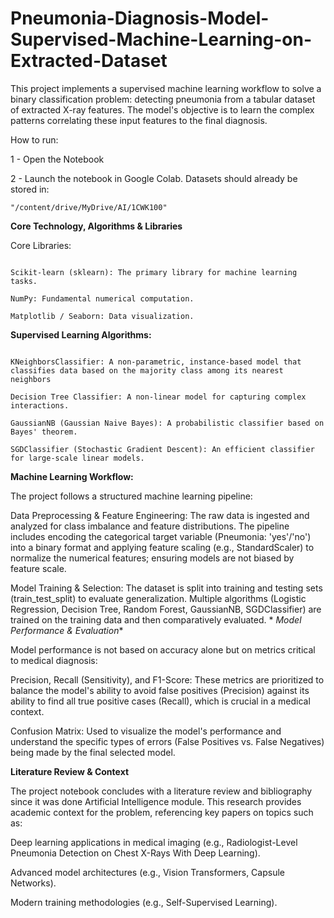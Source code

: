 # Pneumonia-Diagnosis-Model-Supervised-Machine-Learning-on-Extracted-Dataset
This project implements a supervised machine learning workflow to solve a binary classification problem: detecting pneumonia from a tabular dataset of extracted X-ray features. The model's objective is to learn the complex patterns correlating these input features to the final diagnosis.

How to run:

1 - Open the Notebook

2 - Launch the notebook in Google Colab. Datasets should already be stored in:
```
"/content/drive/MyDrive/AI/1CWK100"
```
**Core Technology, Algorithms & Libraries**

Core Libraries:

``` Pandas: Data ingestion, manipulation, and exploratory data analysis.

Scikit-learn (sklearn): The primary library for machine learning tasks.

NumPy: Fundamental numerical computation.

Matplotlib / Seaborn: Data visualization.

```

**Supervised Learning Algorithms:**
```

KNeighborsClassifier: A non-parametric, instance-based model that classifies data based on the majority class among its nearest neighbors

Decision Tree Classifier: A non-linear model for capturing complex interactions.

GaussianNB (Gaussian Naive Bayes): A probabilistic classifier based on Bayes' theorem.

SGDClassifier (Stochastic Gradient Descent): An efficient classifier for large-scale linear models.

```

**Machine Learning Workflow:**

The project follows a structured machine learning pipeline:

Data Preprocessing & Feature Engineering: The raw data is ingested and analyzed for class imbalance and feature distributions. The pipeline includes encoding the categorical target variable (Pneumonia: 'yes'/'no') into a binary format and applying feature scaling (e.g., StandardScaler) to normalize the numerical features; ensuring models are not biased by feature scale.

Model Training & Selection: The dataset is split into training and testing sets (train_test_split) to evaluate generalization. Multiple algorithms (Logistic Regression, Decision Tree, Random Forest, GaussianNB, SGDClassifier) are trained on the training data and then comparatively evaluated.
*
*Model Performance & Evaluation**

Model performance is not based on accuracy alone but on metrics critical to medical diagnosis:

Precision, Recall (Sensitivity), and F1-Score: These metrics are prioritized to balance the model's ability to avoid false positives (Precision) against its ability to find all true positive cases (Recall), which is crucial in a medical context.

Confusion Matrix: Used to visualize the model's performance and understand the specific types of errors (False Positives vs. False Negatives) being made by the final selected model.



**Literature Review & Context**

The project notebook concludes with a literature review and bibliography since it was done Artificial Intelligence module. This research provides academic context for the problem, referencing key papers on topics such as:

Deep learning applications in medical imaging (e.g., Radiologist-Level Pneumonia Detection on Chest X-Rays With Deep Learning).

Advanced model architectures (e.g., Vision Transformers, Capsule Networks).

Modern training methodologies (e.g., Self-Supervised Learning).
